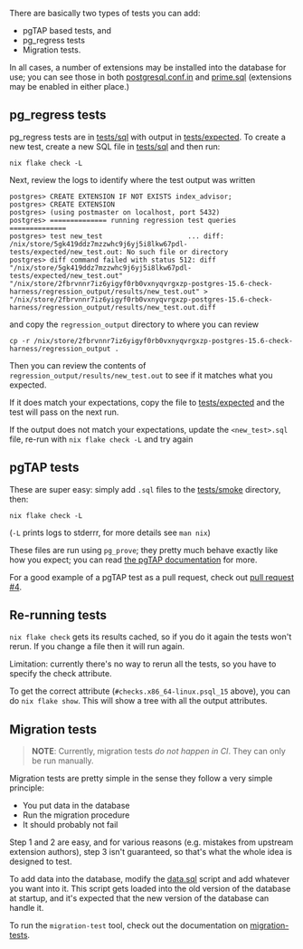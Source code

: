 There are basically two types of tests you can add:

- pgTAP based tests, and
- pg\_regress tests
- Migration tests.

In all cases, a number of extensions may be installed into the database for
use; you can see those in both [postgresql.conf.in](../tests/postgresql.conf.in)
and [prime.sql](../tests/prime.sql) (extensions may be enabled in either place.)

## pg\_regress tests

pg\_regress tests are in [tests/sql](./../tests/sql/) with output in [tests/expected](./../tests/expected/).
To create a new test, create a new SQL file in [tests/sql](./../tests/sql/) and then run:

```
nix flake check -L
```

Next, review the logs to identify where the test output was written

```
postgres> CREATE EXTENSION IF NOT EXISTS index_advisor;
postgres> CREATE EXTENSION  
postgres> (using postmaster on localhost, port 5432)    
postgres> ============== running regression test queries        ==============
postgres> test new_test                     ... diff: /nix/store/5gk419ddz7mzzwhc9j6yj5i8lkw67pdl-tests/expected/new_test.out: No such file or directory
postgres> diff command failed with status 512: diff  "/nix/store/5gk419ddz7mzzwhc9j6yj5i8lkw67pdl-tests/expected/new_test.out" "/nix/store/2fbrvnnr7iz6yigyf0rb0vxnyqvrgxzp-postgres-15.6-check-harness/regression_output/results/new_test.out" > "/nix/store/2fbrvnnr7iz6yigyf0rb0vxnyqvrgxzp-postgres-15.6-check-harness/regression_output/results/new_test.out.diff
```

and copy the `regression_output` directory to where you can review

```
cp -r /nix/store/2fbrvnnr7iz6yigyf0rb0vxnyqvrgxzp-postgres-15.6-check-harness/regression_output .
```

Then you can review the contents of `regression_output/results/new_test.out` to see if it matches what you expected.

If it does match your expectations, copy the file to [tests/expected](./../tests/expected/) and the test will pass on the next run.

If the output does not match your expectations, update the `<new_test>.sql` file, re-run with `nix flake check -L` and try again


## pgTAP tests

These are super easy: simply add `.sql` files to the
[tests/smoke](./../tests/smoke/) directory, then:

```
nix flake check -L
```

(`-L` prints logs to stderrr, for more details see `man nix`)

These files are run using `pg_prove`; they pretty much behave exactly like how
you expect; you can read
[the pgTAP documentation](https://pgtap.org/documentation.html) for more.

For a good example of a pgTAP test as a pull request, check out
[pull request #4](https://github.com/tealbase/nix-postgres/pull/4/files).

## Re-running tests

`nix flake check` gets its results cached, so if you do it again the tests won't rerun. If you change a file then it will run again.

<!-- If you want to force rerun without modifying a file, you can do:

```
nix build .#checks.x86_64-linux.psql_15 --rebuild
nix build .#checks.x86_64-linux.psql_16 --rebuild
```
-->

Limitation: currently there's no way to rerun all the tests, so you have to specify the check attribute.

To get the correct attribute (`#checks.x86_64-linux.psql_15` above), you can do `nix flake show`. This will show a tree with all the output attributes.

## Migration tests

> **NOTE**: Currently, migration tests _do not happen in CI_. They can only be
> run manually.

Migration tests are pretty simple in the sense they follow a very simple
principle:

- You put data in the database
- Run the migration procedure
- It should probably not fail

Step 1 and 2 are easy, and for various reasons (e.g. mistakes from upstream
extension authors), step 3 isn't guaranteed, so that's what the whole idea is
designed to test.

To add data into the database, modify the
[data.sql](../nix/tests/migrations/data.sql) script and add whatever you want into
it. This script gets loaded into the old version of the database at startup, and
it's expected that the new version of the database can handle it.

To run the `migration-test` tool, check out the documentation on
[migration-tests](./migration-tests.md).
